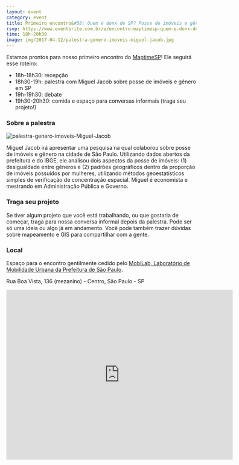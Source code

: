 ```yaml
---
layout: event
category: event
title: Primeiro encontro&#58; Quem é donx de SP? Posse de imóveis e gênero na cidade.
rsvp: https://www.eventbrite.com.br/e/encontro-maptimesp-quem-e-donx-de-sp-posse-de-imoveis-e-genero-na-cidade-tickets-33149169057
time: 18h-20h30
image: img/2017-04-12/palestra-genero-imoveis-miguel-jacob.jpg
---
```


Estamos prontos para nosso primeiro encontro do [MaptimeSP](http://maptime.io/saopaulo/sobre/)! Ele seguirá esse roteiro:

- 18h-18h30: recepção
- 18h30-19h: palestra com Miguel Jacob sobre posse de imóveis e gênero em SP
- 19h-19h30: debate
- 19h30-20h30: comida e espaço para conversas informais (traga seu projeto!)

### Sobre a palestra

![palestra-genero-imoveis-Miguel-Jacob](http://maptime.io/saopaulo/img/2017-04-12/palestra-genero-imoveis-miguel-jacob.jpg)

Miguel Jacob irá apresentar uma pesquisa na qual colaborou sobre posse de imóveis e gênero na cidade de São Paulo. Utilizando dados abertos da prefeitura e do IBGE, ele analisou dois aspectos da posse de imóveis: (1) desigualdade entre gêneros e (2) padrões geográficos dentro da proporção de imóveis possuídos por mulheres, utilizando métodos geoestatísticos simples de verificação de concentração espacial. Miguel é economista e mestrando em Administração Pública e Governo.

### Traga seu projeto

Se tiver algum projeto que você está trabalhando, ou que gostaria de começar, traga para nossa conversa informal depois da palestra. Pode ser só uma ideia ou algo já em andamento. Você pode também trazer dúvidas sobre mapeamento e GIS para compartilhar com a gente.

### Local

Espaço para o encontro gentilmente cedido pelo [MobiLab, Laboratório de Mobilidade Urbana da Prefeitura de São Paulo](http://mobilab.prefeitura.sp.gov.br/).

Rua Boa Vista, 136 (mezanino) - Centro, São Paulo - SP

<iframe src="https://www.google.com/maps/embed?pb=!1m14!1m8!1m3!1d3072.1872511262673!2d-46.6346272239907!3d-23.546655678274703!3m2!1i1024!2i768!4f13.1!3m3!1m2!1s0x0%3A0xda16f42804275b7d!2sMobiLab!5e0!3m2!1sen!2sbr!4v1490364180973" width="600" height="450" frameborder="0" style="border:0" allowfullscreen></iframe>
